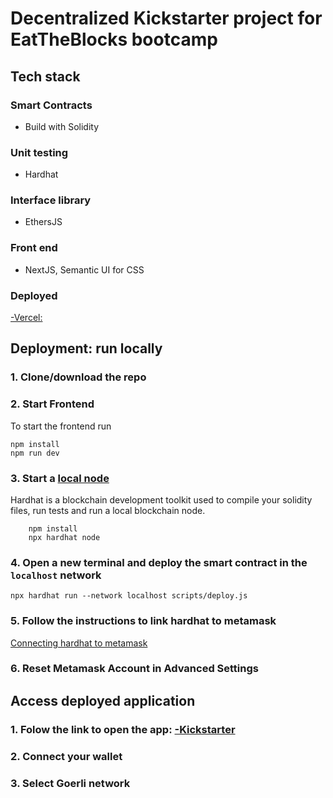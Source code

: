 # Decentralized Kickstarter project for EatTheBlocks bootcamp

## Tech stack

### Smart Contracts

- Build with Solidity

### Unit testing

- Hardhat

### Interface library

- EthersJS

### Front end

- NextJS, Semantic UI for CSS

### Deployed

[-Vercel:](https://kickstarter-five.vercel.app/)

## Deployment: run locally

### 1. Clone/download the repo

### 2. Start Frontend

To start the frontend run

```
npm install
npm run dev
```

### 3. Start a [local node](https://hardhat.org/getting-started/#connecting-a-wallet-or-dapp-to-hardhat-network)

Hardhat is a blockchain development toolkit used to compile your solidity files, run tests and run a local blockchain node.

```
	npm install
	npx hardhat node
```

### 4. Open a new terminal and deploy the smart contract in the `localhost` network

```
npx hardhat run --network localhost scripts/deploy.js
```

### 5. Follow the instructions to link hardhat to metamask

[Connecting hardhat to metamask](https://support.chainstack.com/hc/en-us/articles/4408642503449-Using-MetaMask-with-a-Hardhat-node)

### 6. Reset Metamask Account in Advanced Settings

## Access deployed application

### 1. Folow the link to open the app: [-Kickstarter](https://kickstarter-five.vercel.app/)

### 2. Connect your wallet

### 3. Select Goerli network
